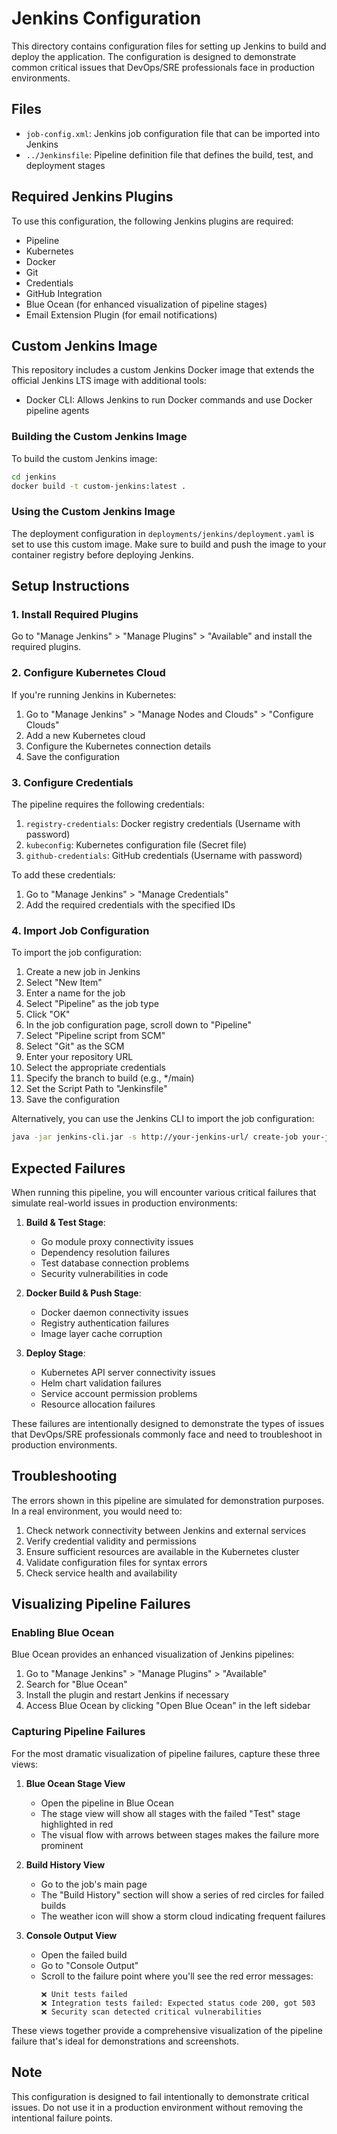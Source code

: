 # Jenkins Configuration

This directory contains configuration files for setting up Jenkins to build and deploy the application. The configuration is designed to demonstrate common critical issues that DevOps/SRE professionals face in production environments.

## Files

- `job-config.xml`: Jenkins job configuration file that can be imported into Jenkins
- `../Jenkinsfile`: Pipeline definition file that defines the build, test, and deployment stages

## Required Jenkins Plugins

To use this configuration, the following Jenkins plugins are required:

- Pipeline
- Kubernetes
- Docker
- Git
- Credentials
- GitHub Integration
- Blue Ocean (for enhanced visualization of pipeline stages)
- Email Extension Plugin (for email notifications)

## Custom Jenkins Image

This repository includes a custom Jenkins Docker image that extends the official Jenkins LTS image with additional tools:

- Docker CLI: Allows Jenkins to run Docker commands and use Docker pipeline agents

### Building the Custom Jenkins Image

To build the custom Jenkins image:

```bash
cd jenkins
docker build -t custom-jenkins:latest .
```

### Using the Custom Jenkins Image

The deployment configuration in `deployments/jenkins/deployment.yaml` is set to use this custom image. Make sure to build and push the image to your container registry before deploying Jenkins.

## Setup Instructions

### 1. Install Required Plugins

Go to "Manage Jenkins" > "Manage Plugins" > "Available" and install the required plugins.

### 2. Configure Kubernetes Cloud

If you're running Jenkins in Kubernetes:

1. Go to "Manage Jenkins" > "Manage Nodes and Clouds" > "Configure Clouds"
2. Add a new Kubernetes cloud
3. Configure the Kubernetes connection details
4. Save the configuration

### 3. Configure Credentials

The pipeline requires the following credentials:

1. `registry-credentials`: Docker registry credentials (Username with password)
2. `kubeconfig`: Kubernetes configuration file (Secret file)
3. `github-credentials`: GitHub credentials (Username with password)

To add these credentials:

1. Go to "Manage Jenkins" > "Manage Credentials"
2. Add the required credentials with the specified IDs

### 4. Import Job Configuration

To import the job configuration:

1. Create a new job in Jenkins
2. Select "New Item"
3. Enter a name for the job
4. Select "Pipeline" as the job type
5. Click "OK"
6. In the job configuration page, scroll down to "Pipeline"
7. Select "Pipeline script from SCM"
8. Select "Git" as the SCM
9. Enter your repository URL
10. Select the appropriate credentials
11. Specify the branch to build (e.g., */main)
12. Set the Script Path to "Jenkinsfile"
13. Save the configuration

Alternatively, you can use the Jenkins CLI to import the job configuration:

```bash
java -jar jenkins-cli.jar -s http://your-jenkins-url/ create-job your-job-name < job-config.xml
```

## Expected Failures

When running this pipeline, you will encounter various critical failures that simulate real-world issues in production environments:

1. **Build & Test Stage**:
   - Go module proxy connectivity issues
   - Dependency resolution failures
   - Test database connection problems
   - Security vulnerabilities in code

2. **Docker Build & Push Stage**:
   - Docker daemon connectivity issues
   - Registry authentication failures
   - Image layer cache corruption

3. **Deploy Stage**:
   - Kubernetes API server connectivity issues
   - Helm chart validation failures
   - Service account permission problems
   - Resource allocation failures

These failures are intentionally designed to demonstrate the types of issues that DevOps/SRE professionals commonly face and need to troubleshoot in production environments.

## Troubleshooting

The errors shown in this pipeline are simulated for demonstration purposes. In a real environment, you would need to:

1. Check network connectivity between Jenkins and external services
2. Verify credential validity and permissions
3. Ensure sufficient resources are available in the Kubernetes cluster
4. Validate configuration files for syntax errors
5. Check service health and availability

## Visualizing Pipeline Failures

### Enabling Blue Ocean

Blue Ocean provides an enhanced visualization of Jenkins pipelines:

1. Go to "Manage Jenkins" > "Manage Plugins" > "Available"
2. Search for "Blue Ocean"
3. Install the plugin and restart Jenkins if necessary
4. Access Blue Ocean by clicking "Open Blue Ocean" in the left sidebar

### Capturing Pipeline Failures

For the most dramatic visualization of pipeline failures, capture these three views:

1. **Blue Ocean Stage View**
   - Open the pipeline in Blue Ocean
   - The stage view will show all stages with the failed "Test" stage highlighted in red
   - The visual flow with arrows between stages makes the failure more prominent

2. **Build History View**
   - Go to the job's main page
   - The "Build History" section will show a series of red circles for failed builds
   - The weather icon will show a storm cloud indicating frequent failures

3. **Console Output View**
   - Open the failed build
   - Go to "Console Output"
   - Scroll to the failure point where you'll see the red error messages:
     ```
     ❌ Unit tests failed
     ❌ Integration tests failed: Expected status code 200, got 503
     ❌ Security scan detected critical vulnerabilities
     ```

These views together provide a comprehensive visualization of the pipeline failure that's ideal for demonstrations and screenshots.

## Note

This configuration is designed to fail intentionally to demonstrate critical issues. Do not use it in a production environment without removing the intentional failure points.
